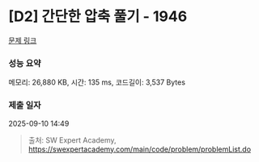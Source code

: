 # [D2] 간단한 압축 풀기 - 1946 

[문제 링크](https://swexpertacademy.com/main/code/problem/problemDetail.do?contestProbId=AV5PmkDKAOMDFAUq) 

### 성능 요약

메모리: 26,880 KB, 시간: 135 ms, 코드길이: 3,537 Bytes

### 제출 일자

2025-09-10 14:49



> 출처: SW Expert Academy, https://swexpertacademy.com/main/code/problem/problemList.do